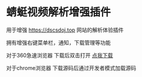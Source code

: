 # 蜻蜓视频解析增强插件

用于增强 https://dscsdoj.top 网站的解析体验插件

拥有增强右键菜单栏，通知，下载管理等功能

对于360急速浏览器
下载后双击打开
[点我下载](https://github.com/a62527776a/QingTingVideoParsePlugin/releases/latest/download/youtube-dl-chrome-plugins.crx)

对于chrome浏览器
下载源码后通过开发者模式加载源码